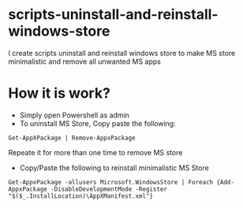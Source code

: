 # scripts-uninstall-and-reinstall-windows-store
I create scripts uninstall and reinstall windows store  to make MS store minimalistic and remove all unwanted MS apps
# How it is work?
- Simply open Powershell as admin
- To uninstall MS Store, Copy paste the following:

```
Get-AppXPackage | Remove-AppxPackage
```

Repeate it for more than one time to remove MS store

- Copy/Paste the following to reinstall minimalistic MS Store

```
Get-AppxPackage -allusers Microsoft.WindowsStore | Foreach {Add-AppxPackage -DisableDevelopmentMode -Register "$($_.InstallLocation)\AppXManifest.xml"}
```
